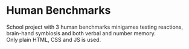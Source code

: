 # Human Benchmarks

School project with 3 human benchmarks minigames testing reactions, brain-hand symbiosis and both verbal and number memory. <br>
Only plain HTML, CSS and JS is used.
